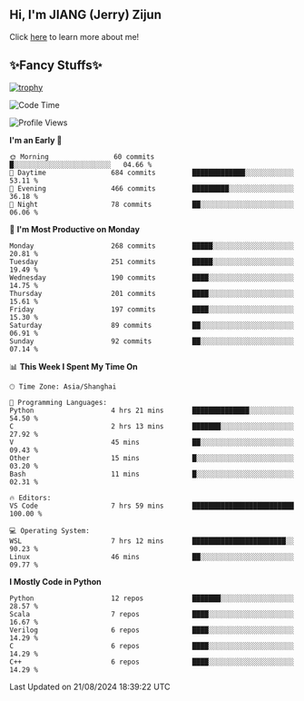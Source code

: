 ## Hi, I'm JIANG (Jerry) Zijun

Click [here](https://jzjerry.github.io/about/) to learn more about me!

## ✨Fancy Stuffs✨
[![trophy](https://github-profile-trophy.vercel.app/?username=jzjerry&theme=onedark)](https://github.com/ryo-ma/github-profile-trophy)
<!--START_SECTION:waka-->
![Code Time](http://img.shields.io/badge/Code%20Time-584%20hrs%2045%20mins-blue)

![Profile Views](http://img.shields.io/badge/Profile%20Views-9-blue)

**I'm an Early 🐤** 

```text
🌞 Morning                60 commits          █░░░░░░░░░░░░░░░░░░░░░░░░   04.66 % 
🌆 Daytime                684 commits         █████████████░░░░░░░░░░░░   53.11 % 
🌃 Evening                466 commits         █████████░░░░░░░░░░░░░░░░   36.18 % 
🌙 Night                  78 commits          ██░░░░░░░░░░░░░░░░░░░░░░░   06.06 % 
```
📅 **I'm Most Productive on Monday** 

```text
Monday                   268 commits         █████░░░░░░░░░░░░░░░░░░░░   20.81 % 
Tuesday                  251 commits         █████░░░░░░░░░░░░░░░░░░░░   19.49 % 
Wednesday                190 commits         ████░░░░░░░░░░░░░░░░░░░░░   14.75 % 
Thursday                 201 commits         ████░░░░░░░░░░░░░░░░░░░░░   15.61 % 
Friday                   197 commits         ████░░░░░░░░░░░░░░░░░░░░░   15.30 % 
Saturday                 89 commits          ██░░░░░░░░░░░░░░░░░░░░░░░   06.91 % 
Sunday                   92 commits          ██░░░░░░░░░░░░░░░░░░░░░░░   07.14 % 
```


📊 **This Week I Spent My Time On** 

```text
🕑︎ Time Zone: Asia/Shanghai

💬 Programming Languages: 
Python                   4 hrs 21 mins       ██████████████░░░░░░░░░░░   54.50 % 
C                        2 hrs 13 mins       ███████░░░░░░░░░░░░░░░░░░   27.92 % 
V                        45 mins             ██░░░░░░░░░░░░░░░░░░░░░░░   09.43 % 
Other                    15 mins             █░░░░░░░░░░░░░░░░░░░░░░░░   03.20 % 
Bash                     11 mins             █░░░░░░░░░░░░░░░░░░░░░░░░   02.31 % 

🔥 Editors: 
VS Code                  7 hrs 59 mins       █████████████████████████   100.00 % 

💻 Operating System: 
WSL                      7 hrs 12 mins       ███████████████████████░░   90.23 % 
Linux                    46 mins             ██░░░░░░░░░░░░░░░░░░░░░░░   09.77 % 
```

**I Mostly Code in Python** 

```text
Python                   12 repos            ███████░░░░░░░░░░░░░░░░░░   28.57 % 
Scala                    7 repos             ████░░░░░░░░░░░░░░░░░░░░░   16.67 % 
Verilog                  6 repos             ████░░░░░░░░░░░░░░░░░░░░░   14.29 % 
C                        6 repos             ████░░░░░░░░░░░░░░░░░░░░░   14.29 % 
C++                      6 repos             ████░░░░░░░░░░░░░░░░░░░░░   14.29 % 
```




 Last Updated on 21/08/2024 18:39:22 UTC
<!--END_SECTION:waka-->
